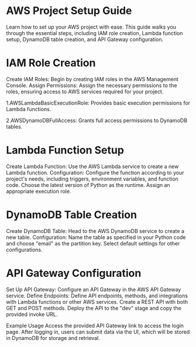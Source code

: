 # AWS Project Setup Guide
Learn how to set up your AWS project with ease. This guide walks you through the essential steps, including IAM role creation, Lambda function setup, DynamoDB table creation, and API Gateway configuration.

 # IAM Role Creation
Create IAM Roles: Begin by creating IAM roles in the AWS Management Console.
Assign Permissions: Assign the necessary permissions to the roles, ensuring access to AWS services required for your project.
   
1.AWSLambdaBasicExecutionRole: Provides basic execution permissions for Lambda functions.

2.AWSDynamoDBFullAccess: Grants full access permissions to DynamoDB tables.

# Lambda Function Setup
Create Lambda Function: Use the AWS Lambda service to create a new Lambda function.
Configuration: Configure the function according to your project's needs, including triggers, environment variables, and function code.
Choose the latest version of Python as the runtime.
Assign an appropriate execution role.

# DynamoDB Table Creation
Create DynamoDB Table: Head to the AWS DynamoDB service to create a new table.
Configuration: Name the table as specified in your Python code and choose "email" as the partition key.
Select default settings for other configurations.

# API Gateway Configuration
Set Up API Gateway: Configure an API Gateway in the AWS API Gateway service.
Define Endpoints: Define API endpoints, methods, and integrations with Lambda functions or other AWS services.
Create a REST API with both GET and POST methods.
Deploy the API to the "dev" stage and copy the provided invoke URL.

Example Usage
Access the provided API Gateway link to access the login page. After logging in, users can submit data via the UI, which will be stored in DynamoDB for storage and retrieval.

